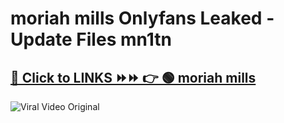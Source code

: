 
 # moriah mills Onlyfans Leaked - Update Files mn1tn

## <h2><a href="https://clipsfans.com/moriah_mills&ref=git">🔗 Click to LINKS ⏩⏩ 👉 🟢 moriah mills </a></h2>

<a href="https://clipsfans.com/moriah_mills&ref=git" rel="nofollow" data-target="animated-image.originalLink"><img src="https://i.ibb.co.com/xMMVF88/686577567.gif" alt="Viral Video Original" style="max-width: 100%; display: inline-block;" data-target="animated-image.originalImage"></a>

